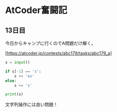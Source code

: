 # AtCoder奮闘記
## 13日目
今日からキャンプに行くのでA問題だけ解く。

[https://atcoder.jp/contests/abc179/tasks/abc179_a]         


```python
s = input()

if s[-1] == 's':
    s += 'es'
else:
    s += 's'

print(s)
```
文字列操作には良い問題！

